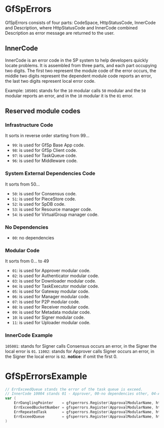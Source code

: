 # GfSpErrors

GfSpErrors consists of four parts: CodeSpace, HttpStatusCode, InnerCode and 
Description, where HttpStatusCode and InnerCode combined Description as error
message are returned to the user.

## InnerCode 
InnerCode is an error code in the SP system to help developers quickly locate 
problems. It is assembled from three parts, and each part occupying two digits.
The first two represent the module code of the error occurs, the middle two 
digits represent the dependent module code reports an error, the last two digits
represent local error code.

Example: `105001` stands for the `10` modular calls `50` modular and the `50` 
modular reports an error, and in the `10` modular it is the `01` error.

## Reserved module codes

### Infrastructure Code
It sorts in reverse order starting from 99...
* `99`: is used for GfSp Base App code.
* `98`: is used for GfSp Client code.
* `97`: is used for TaskQueue code.
* `96`: is used for Middleware code.

### System External Dependencies Code
It sorts from 50...
* `50`: is used for Consensus code.
* `51`: is used for PieceStore code.
* `52`: is used for SpDB code.
* `53`: is used for Resource manager code.
* `54`: is used for VirtualGroup manager code.

### No Dependencies
* `00`: no dependencies

### Modular Code
It sorts from 0... to 49
* `01`: is used for Approver modular code.
* `02`: is used for Authenticator modular code.
* `03`: is used for Downloader modular code.
* `04`: is used for TaskExecutor modular code.
* `05`: is used for Gateway modular code.
* `06`: is used for Manager modular code.
* `07`: is used for P2P modular code.
* `08`: is used for Receiver modular code.
* `09`: is used for Metadata modular code.
* `10`: is used for Signer modular code.
* `11`: is used for Uploader modular code.

### InnerCode Example
`105001`: stands for Signer calls Consensus occurs an error, in the Signer the local 
error is `01`.
`11002`: stands for Approver calls Signer occurs an error, in the Signer the local
error is `02`.
**notice**: if omit the first 0.

# GfSpErrorsExample
```go
// ErrExceedQueue stands the error of the task queue is exceed.
// InnerCode 10004 stands 01 - Approver, 00-no dependencies other, 04-Approver local the 4th error
var (
    ErrDanglingPointer    = gfsperrors.Register(ApprovalModularName, http.StatusNotFound, 10001, "OoooH.... request lost")
    ErrExceedBucketNumber = gfsperrors.Register(ApprovalModularName, http.StatusServiceUnavailable, 10002, "account buckets exceed the limit")
    ErrRepeatedTask       = gfsperrors.Register(ApprovalModularName, http.StatusBadRequest, 10003, "ask approval request repeated")
    ErrExceedQueue        = gfsperrors.Register(ApprovalModularName, http.StatusServiceUnavailable, 10004, "ask approval request exceed the limit, try again later")
)
```
